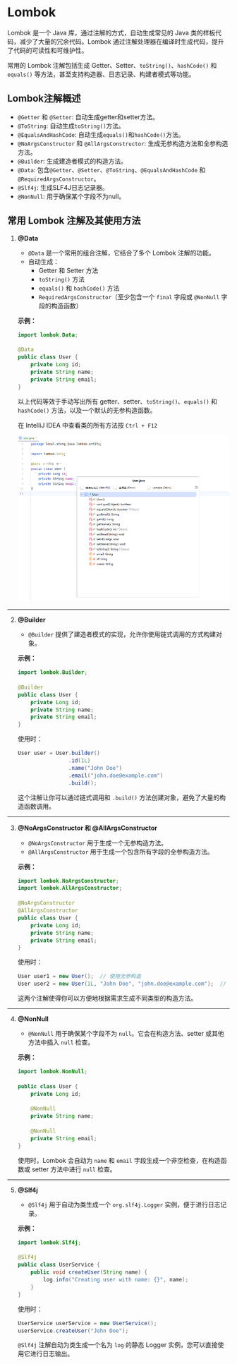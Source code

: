 # Lombok

Lombok 是一个 Java 库，通过注解的方式，自动生成常见的 Java 类的样板代码，减少了大量的冗余代码。Lombok 通过注解处理器在编译时生成代码，提升了代码的可读性和可维护性。

常用的 Lombok 注解包括生成 Getter、Setter、`toString()`、`hashCode()` 和 `equals()` 等方法，甚至支持构造器、日志记录、构建者模式等功能。

## Lombok注解概述

- `@Getter` 和 `@Setter`: 自动生成getter和setter方法。
- `@ToString`: 自动生成`toString()`方法。
- `@EqualsAndHashCode`: 自动生成`equals()`和`hashCode()`方法。
- `@NoArgsConstructor` 和 `@AllArgsConstructor`: 生成无参构造方法和全参构造方法。
- `@Builder`: 生成建造者模式的构造方法。
- `@Data`: 包含`@Getter`、`@Setter`、`@ToString`、`@EqualsAndHashCode` 和 `@RequiredArgsConstructor`。
- `@Slf4j`: 生成SLF4J日志记录器。
- `@NonNull`: 用于确保某个字段不为null。

## 常用 Lombok 注解及其使用方法

1. **@Data**
   - `@Data` 是一个常用的组合注解，它结合了多个 Lombok 注解的功能。
   - 自动生成：
     - Getter 和 Setter 方法
     - `toString()` 方法
     - `equals()` 和 `hashCode()` 方法
     - `RequiredArgsConstructor`（至少包含一个 `final` 字段或 `@NonNull` 字段的构造函数）

   **示例：**
   ```java
   import lombok.Data;
   
   @Data
   public class User {
       private Long id;
       private String name;
       private String email;
   }
   ```

   以上代码等效于手动写出所有 getter、setter、`toString()`、`equals()` 和 `hashCode()` 方法，以及一个默认的无参构造函数。
   
   在 IntelliJ IDEA 中查看类的所有方法按 `Ctrl + F12`
   
   ![image-20250220171236939](./assets/image-20250220171236939.png)
   
   

---

2. **@Builder**
   - `@Builder` 提供了建造者模式的实现，允许你使用链式调用的方式构建对象。

   **示例：**
   ```java
   import lombok.Builder;
   
   @Builder
   public class User {
       private Long id;
       private String name;
       private String email;
   }
   ```

   使用时：
   ```java
   User user = User.builder()
                   .id(1L)
                   .name("John Doe")
                   .email("john.doe@example.com")
                   .build();
   ```

   这个注解让你可以通过链式调用和 `.build()` 方法创建对象，避免了大量的构造函数调用。

---

3. **@NoArgsConstructor 和 @AllArgsConstructor**
   - `@NoArgsConstructor` 用于生成一个无参构造方法。
   - `@AllArgsConstructor` 用于生成一个包含所有字段的全参构造方法。

   **示例：**
   ```java
   import lombok.NoArgsConstructor;
   import lombok.AllArgsConstructor;
   
   @NoArgsConstructor
   @AllArgsConstructor
   public class User {
       private Long id;
       private String name;
       private String email;
   }
   ```

   使用时：
   ```java
   User user1 = new User();  // 使用无参构造
   User user2 = new User(1L, "John Doe", "john.doe@example.com");  // 使用全参构造
   ```

   这两个注解使得你可以方便地根据需求生成不同类型的构造方法。

---

4. **@NonNull**
   - `@NonNull` 用于确保某个字段不为 `null`。它会在构造方法、setter 或其他方法中插入 `null` 检查。

   **示例：**
   ```java
   import lombok.NonNull;
   
   public class User {
       private Long id;
   
       @NonNull
       private String name;
   
       @NonNull
       private String email;
   }
   ```

   使用时，Lombok 会自动为 `name` 和 `email` 字段生成一个非空检查，在构造函数或 setter 方法中进行 `null` 检查。

---

5. **@Slf4j**
   - `@Slf4j` 用于自动为类生成一个 `org.slf4j.Logger` 实例，便于进行日志记录。

   **示例：**
   ```java
   import lombok.Slf4j;
   
   @Slf4j
   public class UserService {
       public void createUser(String name) {
           log.info("Creating user with name: {}", name);
       }
   }
   ```

   使用时：
   ```java
   UserService userService = new UserService();
   userService.createUser("John Doe");
   ```

   `@Slf4j` 注解自动为类生成一个名为 `log` 的静态 Logger 实例，您可以直接使用它进行日志输出。







